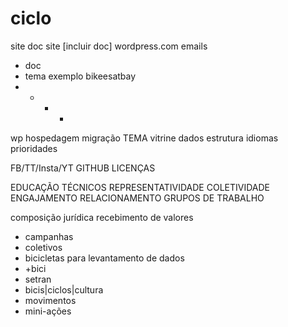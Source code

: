 # ciclo

site
doc site [incluir doc]
wordpress.com
emails
+ doc
+ tema exemplo bikeesatbay
+ + + + 


wp
hospedagem
migração
TEMA
vitrine
dados
estrutura
idiomas
prioridades

FB/TT/Insta/YT
GITHUB
LICENÇAS

EDUCAÇÃO
TÉCNICOS
REPRESENTATIVIDADE
COLETIVIDADE
ENGAJAMENTO
RELACIONAMENTO
GRUPOS DE TRABALHO

composição jurídica
recebimento de valores

- campanhas
- coletivos
- bicicletas para levantamento de dados
- +bici
- setran
- bicis|ciclos|cultura
- movimentos
- mini-ações
